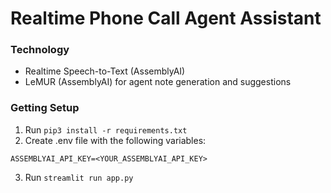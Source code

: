 # Realtime Phone Call Agent Assistant

### Technology
- Realtime Speech-to-Text (AssemblyAI)
- LeMUR (AssemblyAI) for agent note generation and suggestions

### Getting Setup
1. Run ```pip3 install -r requirements.txt```
2. Create .env file with the following variables:
```
ASSEMBLYAI_API_KEY=<YOUR_ASSEMBLYAI_API_KEY>
```
3. Run ```streamlit run app.py```